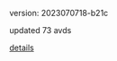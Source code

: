 version: 2023070718-b21c

updated 73 avds

[details](https://github.com/0x74f917491bfa7ebfa379/ali_avd_db/blob/master/change_log/2023/07/07/18/b21c.txt)